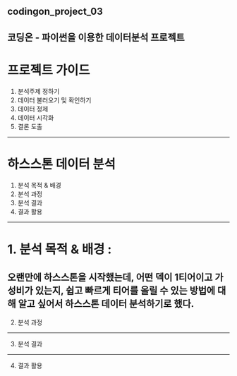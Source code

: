 ## codingon_project_03  
코딩온 - 파이썬을 이용한 데이터분석 프로젝트
-------------------------------------------------------------------------------------------------------------------------------
# 프로젝트 가이드  
1. 분석주제 정하기
2. 데이터 불러오기 및 확인하기
3. 데이터 정제
4. 데이터 시각화
5. 결론 도출
-------------------------------------------------------------------------------------------------------------------------------
# 하스스톤 데이터 분석  
1. 분석 목적 & 배경
2. 분석 과정
3. 분석 결과
4. 결과 활용
-------------------------------------------------------------------------------------------------------------------------------
# 1. 분석 목적 & 배경 :
오랜만에 하스스톤을 시작했는데, 어떤 덱이 1티어이고 가성비가 있는지, 쉽고 빠르게 티어를 올릴 수 있는 방법에 대해 알고 싶어서
하스스톤 데이터 분석하기로 했다.
-------------------------------------------------------------------------------------------------------------------------------
2. 분석 과정
-------------------------------------------------------------------------------------------------------------------------------
3. 분석 결과
-------------------------------------------------------------------------------------------------------------------------------
4. 결과 활용
